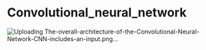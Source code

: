 # Convolutional_neural_network


![Uploading The-overall-architecture-of-the-Convolutional-Neural-Network-CNN-includes-an-input.png…]()

